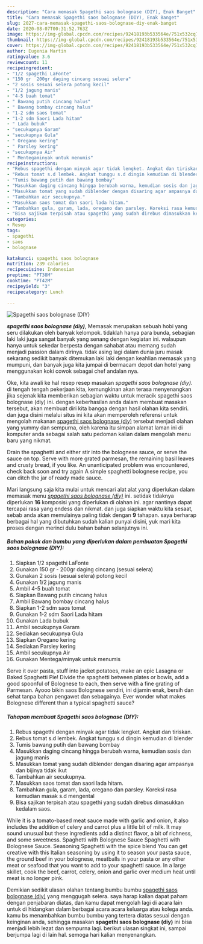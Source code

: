 ```yaml
---
description: "Cara memasak Spagethi saos bolognase (DIY), Enak Banget"
title: "Cara memasak Spagethi saos bolognase (DIY), Enak Banget"
slug: 2027-cara-memasak-spagethi-saos-bolognase-diy-enak-banget
date: 2020-08-07T00:31:52.763Z
image: https://img-global.cpcdn.com/recipes/92418193b533564e/751x532cq70/spagethi-saos-bolognase-diy-foto-resep-utama.jpg
thumbnail: https://img-global.cpcdn.com/recipes/92418193b533564e/751x532cq70/spagethi-saos-bolognase-diy-foto-resep-utama.jpg
cover: https://img-global.cpcdn.com/recipes/92418193b533564e/751x532cq70/spagethi-saos-bolognase-diy-foto-resep-utama.jpg
author: Eugenia Martin
ratingvalue: 3.6
reviewcount: 11
recipeingredient:
- "1/2 spagethi LaFonte"
- "150 gr  200gr daging cincang sesuai selera"
- "2 sosis sesuai selera potong kecil"
- "1/2 jagung manis"
- "4-5 buah tomat"
- " Bawang putih cincang halus"
- " Bawang bombay cincang halus"
- "1-2 sdm saos tomat"
- "1-2 sdm Saori Lada hitam"
- " Lada bubuk"
- "secukupnya Garam"
- "secukupnya Gula"
- " Oregano kering"
- " Parsley kering"
- "secukupnya Air"
- " Mentegaminyak untuk menumis"
recipeinstructions:
- "Rebus spagethi dengan minyak agar tidak lengket. Angkat dan tiriskan."
- "Rebus tomat s.d lembek. Angkat tunggu s.d dingin kemudian di blender"
- "Tumis bawang putih dan bawang bombay"
- "Masukkan daging cincang hingga berubah warna, kemudian sosis dan jagung manis"
- "Masukkan tomat yang sudah diblender dengan disaring agar ampasnya dan bijinya tidak ikut"
- "Tambahkan air secukupnya."
- "Masukkan saos tomat dan saori lada hitam."
- "Tambahkan gula, garam, lada, oregano dan parsley. Koreksi rasa kemudian masak s.d mengental"
- "Bisa sajikan terpisah atau spagethi yang sudah direbus dimasukkan kedalam saos."
categories:
- Resep
tags:
- spagethi
- saos
- bolognase

katakunci: spagethi saos bolognase 
nutrition: 239 calories
recipecuisine: Indonesian
preptime: "PT38M"
cooktime: "PT42M"
recipeyield: "3"
recipecategory: Lunch

---
```



![Spagethi saos bolognase (DIY)](https://img-global.cpcdn.com/recipes/92418193b533564e/751x532cq70/spagethi-saos-bolognase-diy-foto-resep-utama.jpg)

<b><i>spagethi saos bolognase (diy)</i></b>, Memasak merupakan sebuah hobi yang seru dilakukan oleh banyak kelompok. tidaklah hanya para bunda, sebagian laki laki juga sangat banyak yang senang dengan kegiatan ini. walaupun hanya untuk sekedar berpesta dengan sahabat atau memang sudah menjadi passion dalam dirinya. tidak asing lagi dalam dunia juru masak sekarang sedikit banyak ditemukan laki laki dengan keahlian memasak yang mumpuni, dan banyak juga kita jumpai di bermacam depot dan hotel yang menggunakan koki cowok sebagai chef andalan nya.

Oke, kita awali ke hal resep resep masakan <i>spagethi saos bolognase (diy)</i>. di tengah tengah pekerjaan kita, kemungkinan akan terasa menyenangkan jika sejenak kita memberikan sebagian waktu untuk meracik spagethi saos bolognase (diy) ini. dengan keberhasilan anda dalam membuat masakan tersebut, akan membuat diri kita bangga dengan hasil olahan kita sendiri. dan juga disini melalui situs ini kita akan memperoleh referensi untuk mengolah makanan <u>spagethi saos bolognase (diy)</u> tersebut menjadi olahan yang yummy dan sempurna, oleh karena itu simpan alamat laman ini di komputer anda sebagai salah satu pedoman kalian dalam mengolah menu baru yang nikmat.

Drain the spaghetti and either stir into the bolognese sauce, or serve the sauce on top. Serve with more grated parmesan, the remaining basil leaves and crusty bread, if you like. An unanticipated problem was encountered, check back soon and try again A simple spaghetti bolognese recipe, you can ditch the jar of ready made sauce.


Mari langsung saja kita mulai untuk mencari alat alat yang diperlukan dalam memasak menu <u><i>spagethi saos bolognase (diy)</i></u> ini. setidak tidaknya diperlukan <b>16</b> komposisi yang diperlukan di olahan ini. agar nantinya dapat tercapai rasa yang endess dan nikmat. dan juga siapkan waktu kita sesaat, sebab anda akan memulainya paling tidak dengan <b>9</b> tahapan. saya berharap berbagai hal yang dibutuhkan sudah kalian punyai disini, yuk mari kita proses dengan merinci dulu bahan bahan selanjutnya ini.

<!--inarticleads1-->

##### Bahan pokok dan bumbu yang diperlukan dalam pembuatan Spagethi saos bolognase (DIY):

1. Siapkan 1/2 spagethi LaFonte
1. Gunakan 150 gr - 200gr daging cincang (sesuai selera)
1. Gunakan 2 sosis (sesuai selera) potong kecil
1. Gunakan 1/2 jagung manis
1. Ambil 4-5 buah tomat
1. Siapkan  Bawang putih cincang halus
1. Ambil  Bawang bombay cincang halus
1. Siapkan 1-2 sdm saos tomat
1. Gunakan 1-2 sdm Saori Lada hitam
1. Gunakan  Lada bubuk
1. Ambil secukupnya Garam
1. Sediakan secukupnya Gula
1. Siapkan  Oregano kering
1. Sediakan  Parsley kering
1. Ambil secukupnya Air
1. Gunakan  Mentega/minyak untuk menumis


Serve it over pasta, stuff into jacket potatoes, make an epic Lasagna or Baked Spaghetti Pie! Divide the spaghetti between plates or bowls, add a good spoonful of Bolognese to each, then serve with a fine grating of Parmesan. Ayooo bikin saos Bolognese sendiri, ini dijamin enak, bersih dan sehat tanpa bahan pengawet dan sebagainya. Ever wonder what makes Bolognese different than a typical spaghetti sauce? 

<!--inarticleads2-->

##### Tahapan membuat Spagethi saos bolognase (DIY):

1. Rebus spagethi dengan minyak agar tidak lengket. Angkat dan tiriskan.
1. Rebus tomat s.d lembek. Angkat tunggu s.d dingin kemudian di blender
1. Tumis bawang putih dan bawang bombay
1. Masukkan daging cincang hingga berubah warna, kemudian sosis dan jagung manis
1. Masukkan tomat yang sudah diblender dengan disaring agar ampasnya dan bijinya tidak ikut
1. Tambahkan air secukupnya.
1. Masukkan saos tomat dan saori lada hitam.
1. Tambahkan gula, garam, lada, oregano dan parsley. Koreksi rasa kemudian masak s.d mengental
1. Bisa sajikan terpisah atau spagethi yang sudah direbus dimasukkan kedalam saos.


While it is a tomato-based meat sauce made with garlic and onion, it also includes the addition of celery and carrot plus a little bit of milk. It may sound unusual but these ingredients add a distinct flavor, a bit of richness, and some sweetness. Spaghetti with Bolognese Sauce Spaghetti with Bolognese Sauce. Seasoning Spaghetti with the spice blend You can get creative with this Italian seasoning by using it to season your pasta sauce, the ground beef in your bolognese, meatballs in your pasta or any other meat or seafood that you want to add to your spaghetti sauce. In a large skillet, cook the beef, carrot, celery, onion and garlic over medium heat until meat is no longer pink. 

Demikian sedikit ulasan olahan tentang bumbu bumbu <u>spagethi saos bolognase (diy)</u> yang menggugah selera. saya harap kalian dapat paham dengan penjabaran diatas, dan kamu dapat mengolah lagi di acara lain untuk di hidangkan dalam berbagai acara acara keluarga atau kolega anda. kamu bs menambahkan bumbu bumbu yang tertera diatas sesuai dengan keinginan anda, sehingga masakan <b>spagethi saos bolognase (diy)</b> ini bisa menjadi lebih lezat dan sempurna lagi. berikut ulasan singkat ini, sampai berjumpa lagi di lain hal. semoga hari kalian menyenangkan.

